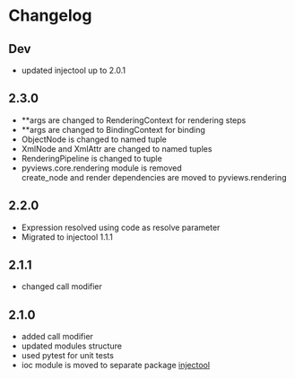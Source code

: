 # Changelog

## Dev

- updated injectool up to 2.0.1

## 2.3.0

- **args are changed to RenderingContext for rendering steps
- **args are changed to BindingContext for binding
- ObjectNode is changed to named tuple
- XmlNode and XmlAttr are changed to named tuples
- RenderingPipeline is changed to  tuple 
- pyviews.core.rendering module is removed  
  create_node and render dependencies are moved to pyviews.rendering

## 2.2.0

- Expression resolved using code as resolve parameter
- Migrated to injectool 1.1.1

## 2.1.1

- changed call modifier

## 2.1.0

- added call modifier
- updated modules structure
- used pytest for unit tests
- ioc module is moved to separate package [injectool](https://github.com/eumis/injectool)

